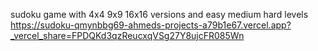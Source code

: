 sudoku game with 4x4 9x9 16x16 versions and easy medium hard levels
https://sudoku-qmynbbg69-ahmeds-projects-a79b1e67.vercel.app?_vercel_share=FPDQKd3qzReucxqVSg27Y8ujcFR085Wn
